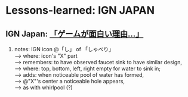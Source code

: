 # Lessons-learned: IGN JAPAN

## IGN Japan: [「ゲームが面白い理由...」](https://www.youtube.com/watch?v=7PbpvkV_huM)

1) notes: IGN icon @「し」 of 「しゃべり」<br/>
--> where: icon's "X" part <br/>
--> remembers: to have observed faucet sink to have similar design, <br/>
--> where: top, bottom, left, right empty for water to sink in;<br/>
--> adds: when noticeable pool of water has formed,<br/>
--> @"X"'s center a noticeable hole appears,<br/>
--> as with whirlpool (?)
